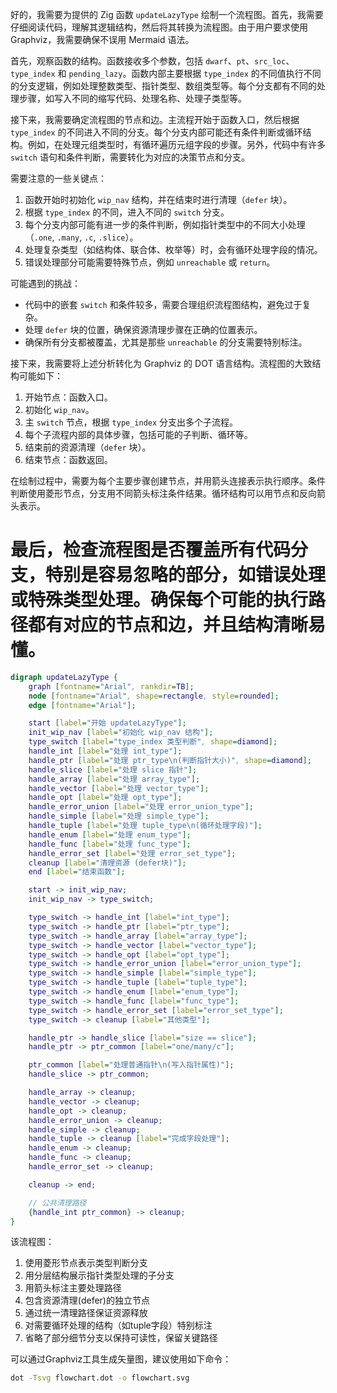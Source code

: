 好的，我需要为提供的 Zig 函数 `updateLazyType` 绘制一个流程图。首先，我需要仔细阅读代码，理解其逻辑结构，然后将其转换为流程图。由于用户要求使用 Graphviz，我需要确保不误用 Mermaid 语法。

首先，观察函数的结构。函数接收多个参数，包括 `dwarf`、`pt`、`src_loc`、`type_index` 和 `pending_lazy`。函数内部主要根据 `type_index` 的不同值执行不同的分支逻辑，例如处理整数类型、指针类型、数组类型等。每个分支都有不同的处理步骤，如写入不同的缩写代码、处理名称、处理子类型等。

接下来，我需要确定流程图的节点和边。主流程开始于函数入口，然后根据 `type_index` 的不同进入不同的分支。每个分支内部可能还有条件判断或循环结构。例如，在处理元组类型时，有循环遍历元组字段的步骤。另外，代码中有许多 `switch` 语句和条件判断，需要转化为对应的决策节点和分支。

需要注意的一些关键点：
1. 函数开始时初始化 `wip_nav` 结构，并在结束时进行清理（`defer` 块）。
2. 根据 `type_index` 的不同，进入不同的 `switch` 分支。
3. 每个分支内部可能有进一步的条件判断，例如指针类型中的不同大小处理（`.one`, `.many`, `.c`, `.slice`）。
4. 处理复杂类型（如结构体、联合体、枚举等）时，会有循环处理字段的情况。
5. 错误处理部分可能需要特殊节点，例如 `unreachable` 或 `return`。

可能遇到的挑战：
- 代码中的嵌套 `switch` 和条件较多，需要合理组织流程图结构，避免过于复杂。
- 处理 `defer` 块的位置，确保资源清理步骤在正确的位置表示。
- 确保所有分支都被覆盖，尤其是那些 `unreachable` 的分支需要特别标注。

接下来，我需要将上述分析转化为 Graphviz 的 DOT 语言结构。流程图的大致结构可能如下：
1. 开始节点：函数入口。
2. 初始化 `wip_nav`。
3. 主 `switch` 节点，根据 `type_index` 分支出多个子流程。
4. 每个子流程内部的具体步骤，包括可能的子判断、循环等。
5. 结束前的资源清理（`defer` 块）。
6. 结束节点：函数返回。

在绘制过程中，需要为每个主要步骤创建节点，并用箭头连接表示执行顺序。条件判断使用菱形节点，分支用不同箭头标注条件结果。循环结构可以用节点和反向箭头表示。

最后，检查流程图是否覆盖所有代码分支，特别是容易忽略的部分，如错误处理或特殊类型处理。确保每个可能的执行路径都有对应的节点和边，并且结构清晰易懂。
================================================
```dot
digraph updateLazyType {
    graph [fontname="Arial", rankdir=TB];
    node [fontname="Arial", shape=rectangle, style=rounded];
    edge [fontname="Arial"];

    start [label="开始 updateLazyType"];
    init_wip_nav [label="初始化 wip_nav 结构"];
    type_switch [label="type_index 类型判断", shape=diamond];
    handle_int [label="处理 int_type"];
    handle_ptr [label="处理 ptr_type\n(判断指针大小)", shape=diamond];
    handle_slice [label="处理 slice 指针"];
    handle_array [label="处理 array_type"];
    handle_vector [label="处理 vector_type"];
    handle_opt [label="处理 opt_type"];
    handle_error_union [label="处理 error_union_type"];
    handle_simple [label="处理 simple_type"];
    handle_tuple [label="处理 tuple_type\n(循环处理字段)"];
    handle_enum [label="处理 enum_type"];
    handle_func [label="处理 func_type"];
    handle_error_set [label="处理 error_set_type"];
    cleanup [label="清理资源 (defer块)"];
    end [label="结束函数"];

    start -> init_wip_nav;
    init_wip_nav -> type_switch;

    type_switch -> handle_int [label="int_type"];
    type_switch -> handle_ptr [label="ptr_type"];
    type_switch -> handle_array [label="array_type"];
    type_switch -> handle_vector [label="vector_type"];
    type_switch -> handle_opt [label="opt_type"];
    type_switch -> handle_error_union [label="error_union_type"];
    type_switch -> handle_simple [label="simple_type"];
    type_switch -> handle_tuple [label="tuple_type"];
    type_switch -> handle_enum [label="enum_type"];
    type_switch -> handle_func [label="func_type"];
    type_switch -> handle_error_set [label="error_set_type"];
    type_switch -> cleanup [label="其他类型"];

    handle_ptr -> handle_slice [label="size == slice"];
    handle_ptr -> ptr_common [label="one/many/c"];

    ptr_common [label="处理普通指针\n(写入指针属性)"];
    handle_slice -> ptr_common;

    handle_array -> cleanup;
    handle_vector -> cleanup;
    handle_opt -> cleanup;
    handle_error_union -> cleanup;
    handle_simple -> cleanup;
    handle_tuple -> cleanup [label="完成字段处理"];
    handle_enum -> cleanup;
    handle_func -> cleanup;
    handle_error_set -> cleanup;

    cleanup -> end;

    // 公共清理路径
    {handle_int ptr_common} -> cleanup;
}
``` 

该流程图：
1. 使用菱形节点表示类型判断分支
2. 用分层结构展示指针类型处理的子分支
3. 用箭头标注主要处理路径
4. 包含资源清理(defer)的独立节点
5. 通过统一清理路径保证资源释放
6. 对需要循环处理的结构（如tuple字段）特别标注
7. 省略了部分细节分支以保持可读性，保留关键路径

可以通过Graphviz工具生成矢量图，建议使用如下命令：
```bash
dot -Tsvg flowchart.dot -o flowchart.svg
```